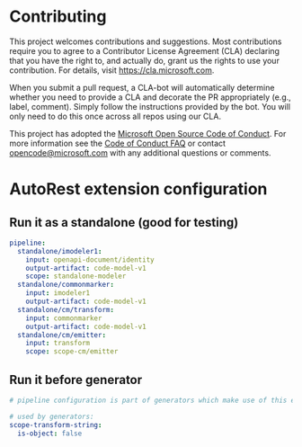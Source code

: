 # Contributing

This project welcomes contributions and suggestions.  Most contributions require you to agree to a
Contributor License Agreement (CLA) declaring that you have the right to, and actually do, grant us
the rights to use your contribution. For details, visit https://cla.microsoft.com.

When you submit a pull request, a CLA-bot will automatically determine whether you need to provide
a CLA and decorate the PR appropriately (e.g., label, comment). Simply follow the instructions
provided by the bot. You will only need to do this once across all repos using our CLA.

This project has adopted the [Microsoft Open Source Code of Conduct](https://opensource.microsoft.com/codeofconduct/).
For more information see the [Code of Conduct FAQ](https://opensource.microsoft.com/codeofconduct/faq/) or
contact [opencode@microsoft.com](mailto:opencode@microsoft.com) with any additional questions or comments.


# AutoRest extension configuration

## Run it as a standalone (good for testing)

``` yaml $(standalone-modeler)
pipeline:
  standalone/imodeler1:
    input: openapi-document/identity
    output-artifact: code-model-v1
    scope: standalone-modeler
  standalone/commonmarker:
    input: imodeler1
    output-artifact: code-model-v1
  standalone/cm/transform:
    input: commonmarker
    output-artifact: code-model-v1
  standalone/cm/emitter:
    input: transform
    scope: scope-cm/emitter
```

## Run it before generator

``` yaml
# pipeline configuration is part of generators which make use of this extension (modeler must run under generator's scope)

# used by generators:
scope-transform-string:
  is-object: false
```
